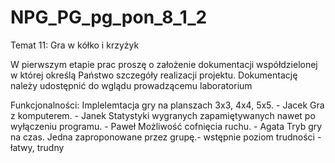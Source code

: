 # NPG_PG_pg_pon_8_1_2
Temat 11: Gra w kółko i krzyżyk


W pierwszym etapie prac proszę o założenie dokumentacji współdzielonej w której określą Państwo szczegóły realizacji projektu. Dokumentację należy udostępnić do wglądu prowadzącemu laboratorium


Funkcjonalności:
Implelemtacja gry na planszach 3x3, 4x4, 5x5. - Jacek
Gra z komputerem. - Janek
Statystyki wygranych zapamiętywanych nawet po wyłączeniu programu. - Paweł
Możliwość cofnięcia ruchu. - Agata
Tryb gry na czas.
Jedna zaproponowane przez grupę.- wstępnie poziom trudności - łatwy, trudny
